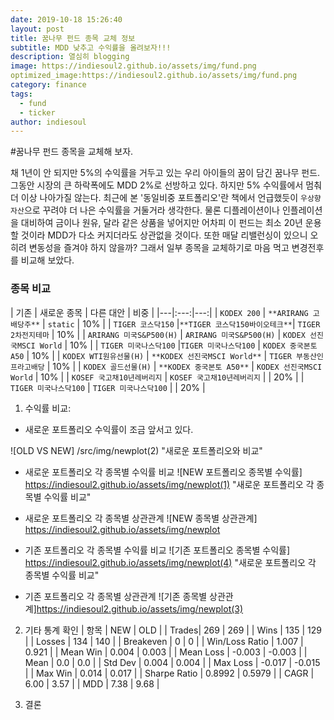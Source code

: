 ```yaml
---
date: 2019-10-18 15:26:40
layout: post
title: 꿈나무 펀드 종목 교체 정보
subtitle: MDD 낮추고 수익률을 올려보자!!!
description: 열심히 blogging
image: https://indiesoul2.github.io/assets/img/fund.png
optimized_image:https://indiesoul2.github.io/assets/img/fund.png
category: finance
tags:
  - fund
  - ticker
author: indiesoul
---
```


#꿈나무 펀드 종목을 교체해 보자.

채 1년이 안 되지만 5%의 수익률을 거두고 있는 우리 아이들의 꿈이 담긴 꿈나무 펀드.
그동안 시장의 큰 하락폭에도 MDD 2%로 선방하고 있다. 하지만 5% 수익률에서 멈춰 더 이상 나아가질 않는다.
최근에 본 '동일비중 포트폴리오'란 책에서 언급했듯이 `우상향 자산`으로 꾸려야 더 나은 수익률을 거둘거라 생각한다.
물론 디플레이션이나 인플레이션을 대비하여 금이나 원유, 달라 같은 상품을 넣어지만 어차피 이 펀드는 최소 20년 운용할 
것이라 MDD가 다소 커지더라도 상관없을 것이다. 또한 매달 리밸런싱이 있으니 오히려 변동성을 즐겨야 하지 않을까?
그래서 일부 종목을 교체하기로 마음 먹고 변경전후를 비교해 보았다.

### 종목 비교
| 기존 | 새로운 종목 | 다른 대안 | 비중 |
|---|:---:|---:|
| `KODEX 200` | `**ARIRANG 고배당주**` | `static` | 10% |
| `TIGER 코스닥150` |`**TIGER 코스닥150바이오테크**`| `TIGER 2차전지테마`  | 10% |
| `ARIRANG 미국S&P500(H)` | `ARIRANG 미국S&P500(H)` | `KODEX 선진국MSCI World`  | 10% |
| `TIGER 미국나스닥100` |`TIGER 미국나스닥100` | `KODEX 중국본토 A50` | 10% |
| `KODEX WTI원유선물(H)` | `**KODEX 선진국MSCI World**` | `TIGER 부동산인프라고배당` | 10% |
| `KODEX 골드선물(H)` | `**KODEX 중국본토 A50**` |  `KODEX 선진국MSCI World` | 10% |
| `KOSEF 국고채10년레버리지` | `KOSEF 국고채10년레버리지` |  |  20% |
| `TIGER 미국나스닥100` | `TIGER 미국나스닥100` |  | 20% |


1. 수익률 비교: 
- 새로운 포트폴리오 수익률이 조금 앞서고 있다.

![OLD VS NEW] /src/img/newplot(2) "새로운 포트폴리오와 비교"

- 새로운 포트폴리오 각 종목별 수익률 비교
![NEW 포트폴리오 종목별 수익률] https://indiesoul2.github.io/assets/img/newplot(1) "새로운 포트폴리오 각 종목별 수익률 비교"

- 새로운 포트폴리오 각 종목별 상관관계
![NEW 종목별 상관관계] https://indiesoul2.github.io/assets/img/newplot

- 기존 포트폴리오 각 종목별 수익률 비교
![기존 포트폴리오 종목별 수익률] https://indiesoul2.github.io/assets/img/newplot(4) "새로운 포트폴리오 각 종목별 수익률 비교"

- 기존 포트폴리오 각 종목별 상관관계
![기존 종목별 상관관계]https://indiesoul2.github.io/assets/img/newplot(3)

2. 기타 통계 확인
| 항목 | NEW | OLD |
| Trades| 269 | 269 |
| Wins | 135 | 129 |
| Losses | 134 | 140 |
| Breakeven | 0 | 0 |
| Win/Loss Ratio | 1.007 | 0.921 | 
| Mean Win | 0.004 | 0.003 |
| Mean Loss | -0.003 | -0.003 |
| Mean | 0.0 | 0.0 |
| Std Dev | 0.004 | 0.004 |
| Max Loss | -0.017 | -0.015 |
| Max Win | 0.014 | 0.017 |
| Sharpe Ratio | 0.8992 | 0.5979 |
| CAGR | 6.00 | 3.57 |
| MDD | 7.38 | 9.68 |

3. 결론
